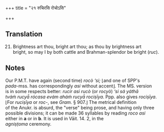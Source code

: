 +++
title = "२१ रुचिरसि रोचोऽसि"

+++
## Translation
21. Brightness art thou, bright art thou; as thou by brightness art  
bright, so may I by both cattle and Brahman-splendor be bright (*ruc*).

## Notes
Our P.M.T. have again (second time) *rocò ‘si;* ⌊and one of SPP's  
*pada*-mss. has correspondingly *asi* without accent⌋. The MS. version  
is in some respects better: *rucír asi rucò* (or *rocyò*) *‘si sá yáthā  
tváṁ rucyā́ rócasa evám aháṁ rucyā́ rociṣīya*. Ppp. also gives *rociṣīya*.  
⌊For *ruciṣīya* or *roc-*, see *Gram.* § 907.⌋ The metrical definition  
of the Anukr. is absurd, the "verse" being prose, and having only three  
possible divisions; it can be made 36 syllables by reading *roco asi*  
either in **a** or in **b**. It is used in Vāit. 14. 2, in the  
*agniṣṭoma* ceremony.
